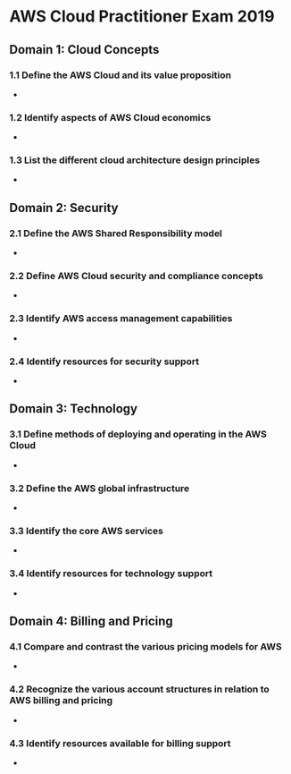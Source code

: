 # AWS Cloud Practitioner Exam 2019

## Domain 1: Cloud Concepts 

### 1.1 Define the AWS Cloud and its value proposition

- 

### 1.2 Identify aspects of AWS Cloud economics

- 

### 1.3 List the different cloud architecture design principles 

- 

## Domain 2: Security 

### 2.1 Define the AWS Shared Responsibility model 

- 

### 2.2 Define AWS Cloud security and compliance concepts 

- 

### 2.3 Identify AWS access management capabilities 

- 

### 2.4 Identify resources for security support 

- 

## Domain 3: Technology 

### 3.1 Define methods of deploying and operating in the AWS Cloud 

- 

### 3.2 Define the AWS global infrastructure 

- 

### 3.3 Identify the core AWS services 

- 

### 3.4 Identify resources for technology support 

- 

## Domain 4: Billing and Pricing 

### 4.1 Compare and contrast the various pricing models for AWS 

- 

### 4.2 Recognize the various account structures in relation to AWS billing and pricing 

- 

### 4.3 Identify resources available for billing support 

- 
